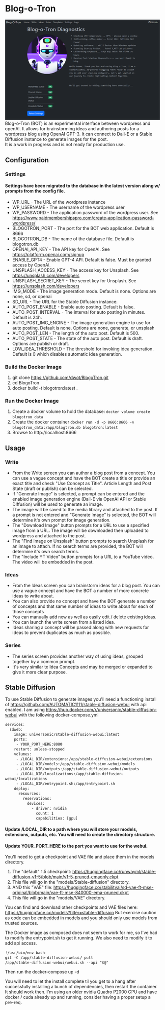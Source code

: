 # Blog-o-Tron

![Blog-o-Tron](https://github.com/dwot/BlogoTron/blob/main/assets/blogotron.png?raw=true)
Blog-o-Tron (BOT) is an experimental interface between wordpress and openAI.  It allows for brainstorming ideas and authoring posts for a wordpress blog using OpenAI GPT-3.  It can connect to Dall-E or a Stable Diffusion instance to generate images for the post.  
It is a work in progress and is not ready for production use. 

## Configuration
### Settings 
#### Settings have been migrated to the database in the latest version along w/ prompts from the config file.
- WP_URL - The URL of the wordpress instance
- WP_USERNAME - The username of the wordpress user
- WP_PASSWORD - The application password of the wordpress user.  See https://www.paidmembershipspro.com/create-application-password-wordpress/
- BLOGOTRON_PORT - The port for the BOT web application.  Default is 8666
- BLOGOTRON_DB - The name of the database file.  Default is blogotron.db
- OPENAI_API_KEY - The API key for OpenAI.  See https://platform.openai.com/signup
- ENABLE_GPT4 - Enable GPT-4 API.  Default is false.  Must be granted access by OpenAI.
- UNSPLASH_ACCESS_KEY - The access key for Unsplash.  See https://unsplash.com/developers
- UNSPLASH_SECRET_KEY - The secret key for Unsplash.  See https://unsplash.com/developers
- IMG_MODE - The image generation mode.  Default is none.  Options are none, sd, or openai
- SD_URL - The URL for the Stable Diffusion instance.
- AUTO_POST_ENABLE - Enable auto posting.  Default is false.
- AUTO_POST_INTERVAL - The interval for auto posting in minutes.  Default is 24h.
- AUTO_POST_IMG_ENGINE - The image generation engine to use for auto posting.  Default is none.  Options are none, generate, or unsplash
- AUTO_POST_LEN - The length of the auto post.  Default is 500.
- AUTO_POST_STATE - The state of the auto post.  Default is draft.  Options are publish or draft.
- LOW_IDEA_THRESHOLD - The threshold for invoking idea generation.  Default is 0 which disables automatic idea generation.

### Build the Docker Image
1. git clone https://github.com/dwot/BlogoTron.git
2. cd BlogoTron
3. docker build -t blogotron:latest .

### Run the Docker Image
1. Create a docker volume to hold the database: ```docker volume create blogotron_data```
2. Create the docker container ```docker run -d -p 8666:8666 -v blogotron_data:/app/blogtron.db blogotron:latest```
3. Browse to http://localhost:8666

## Usage
### Write
- From the Write screen you can author a blog post from a concept. You can use a vague concept and have the BOT create a title or provide an exact title and check "Use Concept as Title". 
Article Length and Post State (draft or publish) can be selected.
- If "Generate Image" is selected, a prompt can be entered and the enabled image generation engine (Dall-E via OpenAI API or Stable Diffusion) will be used to generate an image.
- The image will be saved to the media library and attached to the post. If a prompt is not entered and "Generate Image" is selected, the BOT will determine it's own prompt for image generation.
- The "Download Image" button prompts for a URL to use a specified image from a URL. The image will be downloaded then uploaded to wordpress and attached to the post.
- The "Find Image on Unsplash" button prompts to search Unsplash for an image to attach.  If no search terms are provided, the BOT will determine it's own search terms.
- The "Include YT Video" button prompts for a URL to a YouTube video.  The video will be embedded in the post.

### Ideas
- From the Ideas screen you can brainstorm ideas for a blog post.  You can use a vague concept and have the BOT a number of more concrete ideas to write about.
- You can also provide no concept and have the BOT generate a number of concepts and that same number of ideas to write about for each of those concepts
- You can manually add new as well as easily edit / delete existing ideas.  
- You can launch the write screen from a listed idea.  
- Ideas sharing a concept will be passed along with new requests for ideas to prevent duplicates as much as possible.

### Series
- The series screen provides another way of using ideas, grouped together by a common prompt.  
- It's very similar to Idea Concepts and may be merged or expanded to give it more clear purpose.

## Stable Diffusion
To use Stable Diffusion to generate images you'll need a functioning install of https://github.com/AUTOMATIC1111/stable-diffusion-webui with api enabled.
I am using https://hub.docker.com/r/universonic/stable-diffusion-webui with the following docker-compose.yml
```
services:
  sdweb:
    image: universonic/stable-diffusion-webui:latest
    ports:
     - YOUR_PORT_HERE:8080
    restart: unless-stopped
    volumes:
     - /LOCAL_DIR/extensions:/app/stable-diffusion-webui/extensions
     - /LOCAL_DIR/models:/app/stable-diffusion-webui/models
     - /LOCAL_DIR/outputs:/app/stable-diffusion-webui/outputs
     - /LOCAL_DIR/localizations:/app/stable-diffusion-webui/localizations
     - /LOCAL_DIR/entrypoint.sh:/app/entrypoint.sh
    deploy:
      resources:
        reservations:
          devices:
            - driver: nvidia
              count: 1
              capabilities: [gpu]
```
#### Update /LOCAL_DIR to a path where you will store your models, extensions, outputs, etc.  You will need to create the directory structure.
#### Update YOUR_PORT_HERE to the port you want to use for the webui.

You'll need to get a checkpoint and VAE file and place them in the models directory.
1. The "default" 1.5 checkpoint: https://huggingface.co/runwayml/stable-diffusion-v1-5/blob/main/v1-5-pruned-emaonly.ckpt
2. This file will go in the "models/Stable-diffusion" directory.
3. AND this "VAE" file:
https://huggingface.co/stabilityai/sd-vae-ft-mse-original/blob/main/vae-ft-mse-840000-ema-pruned.ckpt
4. This file will go in the "models/VAE" directory.

You can find and download other checkpoints and VAE files here: https://huggingface.co/models?filter=stable-diffusion
But exercise caution as code can be embedded in models and you should only use models from trusted sources.

The Docker image as composed does not seem to work for me, so I've had to modify the entrypoint.sh to get it running.  We also need to modify it to add api access.
```
!/usr/bin/env bash
git -C /app/stable-diffusion-webui/ pull
/app/stable-diffusion-webui/webui.sh --api "$@"
```
Then run the docker-compose up -d

You will need to let the install complete til you get to a hang after successfully installing a bunch of dependencies, then restart the container.  It should work then.
I'm using an older nvidia Quadro P2000 GPU and have docker / cuda already up and running, consider having a proper setup a pre-req.
